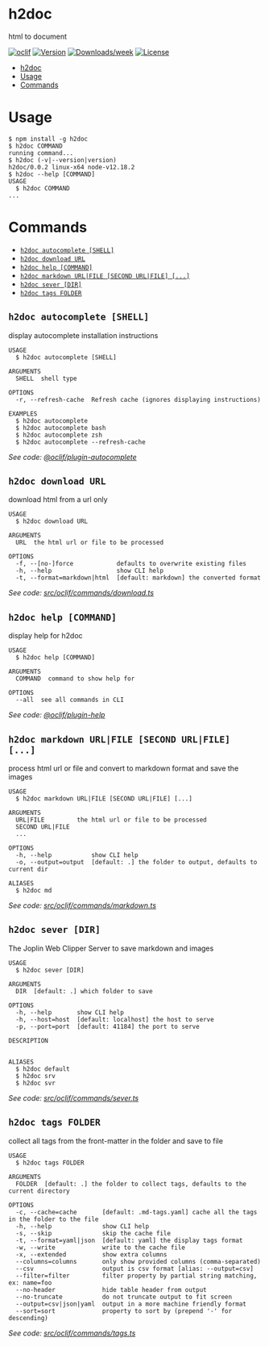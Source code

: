 # h2doc

html to document

[![oclif](https://img.shields.io/badge/cli-oclif-brightgreen.svg)](https://oclif.io)
[![Version](https://img.shields.io/npm/v/h2doc.svg)](https://npmjs.org/package/h2doc)
[![Downloads/week](https://img.shields.io/npm/dw/h2doc.svg)](https://npmjs.org/package/h2doc)
[![License](https://img.shields.io/npm/l/h2doc.svg)](https://github.com/snowyu/h2doc/blob/master/package.json)

<!-- toc -->
* [h2doc](#h2doc)
* [Usage](#usage)
* [Commands](#commands)
<!-- tocstop -->

# Usage

<!-- usage -->
```sh-session
$ npm install -g h2doc
$ h2doc COMMAND
running command...
$ h2doc (-v|--version|version)
h2doc/0.0.2 linux-x64 node-v12.18.2
$ h2doc --help [COMMAND]
USAGE
  $ h2doc COMMAND
...
```
<!-- usagestop -->

# Commands

<!-- commands -->
* [`h2doc autocomplete [SHELL]`](#h2doc-autocomplete-shell)
* [`h2doc download URL`](#h2doc-download-url)
* [`h2doc help [COMMAND]`](#h2doc-help-command)
* [`h2doc markdown URL|FILE [SECOND URL|FILE] [...]`](#h2doc-markdown-urlfile-second-urlfile-)
* [`h2doc sever [DIR]`](#h2doc-sever-dir)
* [`h2doc tags FOLDER`](#h2doc-tags-folder)

## `h2doc autocomplete [SHELL]`

display autocomplete installation instructions

```
USAGE
  $ h2doc autocomplete [SHELL]

ARGUMENTS
  SHELL  shell type

OPTIONS
  -r, --refresh-cache  Refresh cache (ignores displaying instructions)

EXAMPLES
  $ h2doc autocomplete
  $ h2doc autocomplete bash
  $ h2doc autocomplete zsh
  $ h2doc autocomplete --refresh-cache
```

_See code: [@oclif/plugin-autocomplete](https://github.com/oclif/plugin-autocomplete/blob/v0.2.0/src/commands/autocomplete/index.ts)_

## `h2doc download URL`

download html from a url only

```
USAGE
  $ h2doc download URL

ARGUMENTS
  URL  the html url or file to be processed

OPTIONS
  -f, --[no-]force            defaults to overwrite existing files
  -h, --help                  show CLI help
  -t, --format=markdown|html  [default: markdown] the converted format
```

_See code: [src/oclif/commands/download.ts](https://github.com/snowyu/h2doc/blob/v0.0.2/src/oclif/commands/download.ts)_

## `h2doc help [COMMAND]`

display help for h2doc

```
USAGE
  $ h2doc help [COMMAND]

ARGUMENTS
  COMMAND  command to show help for

OPTIONS
  --all  see all commands in CLI
```

_See code: [@oclif/plugin-help](https://github.com/oclif/plugin-help/blob/v3.1.0/src/commands/help.ts)_

## `h2doc markdown URL|FILE [SECOND URL|FILE] [...]`

process html url or file and convert to markdown format and save the images

```
USAGE
  $ h2doc markdown URL|FILE [SECOND URL|FILE] [...]

ARGUMENTS
  URL|FILE         the html url or file to be processed
  SECOND URL|FILE
  ...

OPTIONS
  -h, --help           show CLI help
  -o, --output=output  [default: .] the folder to output, defaults to current dir

ALIASES
  $ h2doc md
```

_See code: [src/oclif/commands/markdown.ts](https://github.com/snowyu/h2doc/blob/v0.0.2/src/oclif/commands/markdown.ts)_

## `h2doc sever [DIR]`

The Joplin Web Clipper Server to save markdown and images

```
USAGE
  $ h2doc sever [DIR]

ARGUMENTS
  DIR  [default: .] which folder to save

OPTIONS
  -h, --help       show CLI help
  -h, --host=host  [default: localhost] the host to serve
  -p, --port=port  [default: 41184] the port to serve

DESCRIPTION


ALIASES
  $ h2doc default
  $ h2doc srv
  $ h2doc svr
```

_See code: [src/oclif/commands/sever.ts](https://github.com/snowyu/h2doc/blob/v0.0.2/src/oclif/commands/sever.ts)_

## `h2doc tags FOLDER`

collect all tags from the front-matter in the folder and save to file

```
USAGE
  $ h2doc tags FOLDER

ARGUMENTS
  FOLDER  [default: .] the folder to collect tags, defaults to the current directory

OPTIONS
  -c, --cache=cache       [default: .md-tags.yaml] cache all the tags in the folder to the file
  -h, --help              show CLI help
  -s, --skip              skip the cache file
  -t, --format=yaml|json  [default: yaml] the display tags format
  -w, --write             write to the cache file
  -x, --extended          show extra columns
  --columns=columns       only show provided columns (comma-separated)
  --csv                   output is csv format [alias: --output=csv]
  --filter=filter         filter property by partial string matching, ex: name=foo
  --no-header             hide table header from output
  --no-truncate           do not truncate output to fit screen
  --output=csv|json|yaml  output in a more machine friendly format
  --sort=sort             property to sort by (prepend '-' for descending)
```

_See code: [src/oclif/commands/tags.ts](https://github.com/snowyu/h2doc/blob/v0.0.2/src/oclif/commands/tags.ts)_
<!-- commandsstop -->
